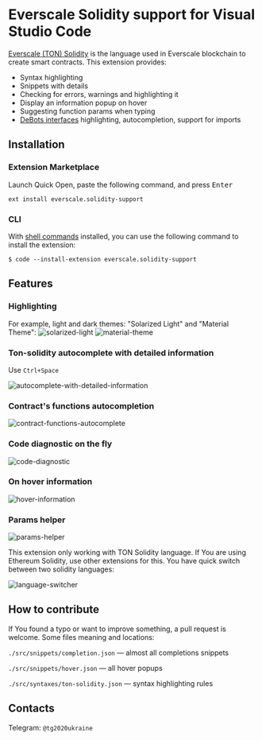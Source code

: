# Everscale Solidity support for Visual Studio Code

[Everscale (TON) Solidity](https://github.com/tonlabs/TON-Solidity-Compiler/blob/master/API.md) is the language used in Everscale blockchain to create smart contracts. This extension provides:

* Syntax highlighting
* Snippets with details
* Checking for errors, warnings and highlighting it
* Display an information popup on hover
* Suggesting function params when typing
* [DeBots interfaces](https://github.com/tonlabs/DeBot-IS-consortium) highlighting, autocompletion, support for imports

## Installation

### Extension Marketplace

Launch Quick Open, paste the following command, and press <kbd>Enter</kbd>

`ext install everscale.solidity-support`

### CLI

With [shell commands](https://code.visualstudio.com/docs/editor/command-line) installed, you can use the following command to install the extension:

`$ code --install-extension everscale.solidity-support`

## Features

### Highlighting

For example, light and dark themes: "Solarized Light" and "Material Theme":
![solarized-light](https://user-images.githubusercontent.com/26024499/138431546-a7ddef6a-8a6b-4f85-b166-bc2a84517a0e.png) ![material-theme](https://user-images.githubusercontent.com/26024499/138431539-3f96068f-ea6c-47be-ab80-b7b49e7b6bf1.png)

### Ton-solidity autocomplete with detailed information

Use ```Ctrl+Space```

![autocomplete-with-detailed-information](https://user-images.githubusercontent.com/26024499/138431513-3a1880b8-5eb0-4e27-a854-f258c4bd5c90.gif)

### Contract's functions autocompletion

![contract-functions-autocomplete](https://user-images.githubusercontent.com/26024499/138431524-463b2c0d-fb50-462a-ad0f-b3a59c021245.gif)

### Code diagnostic on the fly

![code-diagnostic](https://user-images.githubusercontent.com/26024499/138431522-86109d28-eec1-4a31-b522-c322c1ab60f5.gif)

### On hover information

![hover-information](https://user-images.githubusercontent.com/26024499/138431525-98347356-0530-436e-9daa-f302ce7c4445.gif)

### Params helper

![params-helper](https://user-images.githubusercontent.com/26024499/138431543-9a5e5fc6-6e2d-41f4-b580-8c69283418a2.gif)

This extension only working with TON Solidity language. If You are using Ethereum Solidity, use other extensions for this.
You have quick switch between two solidity languages:

![language-switcher](https://user-images.githubusercontent.com/26024499/138431534-41d648c2-6770-44eb-a523-2404cf481015.gif)

## How to contribute

If You found a typo or want to improve something, a pull request is welcome.
Some files meaning and locations:

```./src/snippets/completion.json``` — almost all completions snippets

```./src/snippets/hover.json``` — all hover popups

```./src/syntaxes/ton-solidity.json``` — syntax highlighting rules

## Contacts

Telegram: ```@tg2020ukraine```
